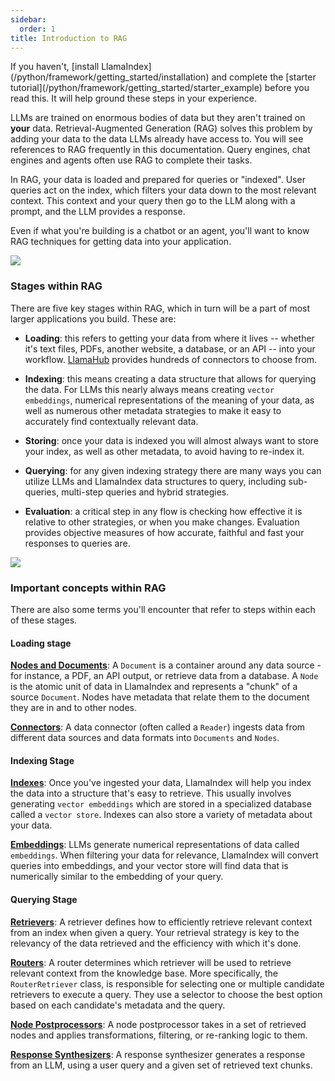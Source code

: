 ```yaml
---
sidebar:
  order: 1
title: Introduction to RAG
---
```


<Aside type="tip">
If you haven't, [install LlamaIndex](/python/framework/getting_started/installation) and complete the [starter tutorial](/python/framework/getting_started/starter_example) before you read this. It will help ground these steps in your experience.
</Aside>

LLMs are trained on enormous bodies of data but they aren't trained on **your** data. Retrieval-Augmented Generation (RAG) solves this problem by adding your data to the data LLMs already have access to. You will see references to RAG frequently in this documentation. Query engines, chat engines and agents often use RAG to complete their tasks.

In RAG, your data is loaded and prepared for queries or "indexed". User queries act on the index, which filters your data down to the most relevant context. This context and your query then go to the LLM along with a prompt, and the LLM provides a response.

Even if what you're building is a chatbot or an agent, you'll want to know RAG techniques for getting data into your application.

![](/python/framework/_static/getting_started/basic_rag.png)

### Stages within RAG

There are five key stages within RAG, which in turn will be a part of most larger applications you build. These are:

- **Loading**: this refers to getting your data from where it lives -- whether it's text files, PDFs, another website, a database, or an API -- into your workflow. [LlamaHub](https://llamahub.ai/) provides hundreds of connectors to choose from.

- **Indexing**: this means creating a data structure that allows for querying the data. For LLMs this nearly always means creating `vector embeddings`, numerical representations of the meaning of your data, as well as numerous other metadata strategies to make it easy to accurately find contextually relevant data.

- **Storing**: once your data is indexed you will almost always want to store your index, as well as other metadata, to avoid having to re-index it.

- **Querying**: for any given indexing strategy there are many ways you can utilize LLMs and LlamaIndex data structures to query, including sub-queries, multi-step queries and hybrid strategies.

- **Evaluation**: a critical step in any flow is checking how effective it is relative to other strategies, or when you make changes. Evaluation provides objective measures of how accurate, faithful and fast your responses to queries are.

![](/python/framework/_static/getting_started/stages.png)

### Important concepts within RAG

There are also some terms you'll encounter that refer to steps within each of these stages.

#### Loading stage

[**Nodes and Documents**](/python/framework/module_guides/loading/documents_and_nodes): A `Document` is a container around any data source - for instance, a PDF, an API output, or retrieve data from a database. A `Node` is the atomic unit of data in LlamaIndex and represents a "chunk" of a source `Document`. Nodes have metadata that relate them to the document they are in and to other nodes.

[**Connectors**](/python/framework/module_guides/loading/connector):
A data connector (often called a `Reader`) ingests data from different data sources and data formats into `Documents` and `Nodes`.

#### Indexing Stage

[**Indexes**](/python/framework/module_guides/indexing):
Once you've ingested your data, LlamaIndex will help you index the data into a structure that's easy to retrieve. This usually involves generating `vector embeddings` which are stored in a specialized database called a `vector store`. Indexes can also store a variety of metadata about your data.

[**Embeddings**](/python/framework/module_guides/models/embeddings): LLMs generate numerical representations of data called `embeddings`. When filtering your data for relevance, LlamaIndex will convert queries into embeddings, and your vector store will find data that is numerically similar to the embedding of your query.

#### Querying Stage

[**Retrievers**](/python/framework/module_guides/querying/retriever):
A retriever defines how to efficiently retrieve relevant context from an index when given a query. Your retrieval strategy is key to the relevancy of the data retrieved and the efficiency with which it's done.

[**Routers**](/python/framework/module_guides/querying/router):
A router determines which retriever will be used to retrieve relevant context from the knowledge base. More specifically, the `RouterRetriever` class, is responsible for selecting one or multiple candidate retrievers to execute a query. They use a selector to choose the best option based on each candidate's metadata and the query.

[**Node Postprocessors**](/python/framework/module_guides/querying/node_postprocessors):
A node postprocessor takes in a set of retrieved nodes and applies transformations, filtering, or re-ranking logic to them.

[**Response Synthesizers**](/python/framework/module_guides/querying/response_synthesizers):
A response synthesizer generates a response from an LLM, using a user query and a given set of retrieved text chunks.
